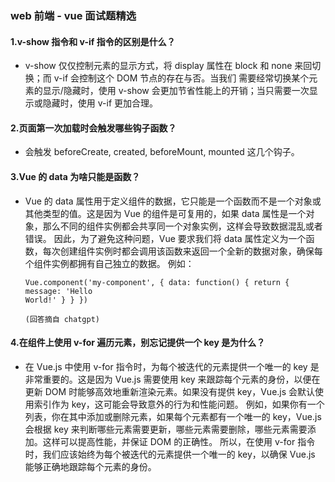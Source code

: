 ### web 前端 - vue 面试题精选

#### 1.v-show 指令和 v-if 指令的区别是什么？

- v-show 仅仅控制元素的显示方式，将 display 属性在 block 和 none 来回切换；而 v-if 会控制这个 DOM 节点的存在与否。当我们
  需要经常切换某个元素的显示/隐藏时，使用 v-show 会更加节省性能上的开销；当只需要一次显示或隐藏时，使用 v-if 更加合理。

#### 2.页面第一次加载时会触发哪些钩子函数？

- 会触发 beforeCreate, created, beforeMount, mounted 这几个钩子。

#### 3.Vue 的 data 为啥只能是函数？

- Vue 的 data 属性用于定义组件的数据，它只能是一个函数而不是一个对象或其他类型的值。这是因为 Vue 的组件是可复用的，如果 data 属性是一个对象，那么不同的组件实例都会共享同一个对象实例，这样会导致数据混乱或者错误。
  因此，为了避免这种问题，Vue 要求我们将 data 属性定义为一个函数，每次创建组件实例时都会调用该函数来返回一个全新的数据对象，确保每个组件实例都拥有自己独立的数据。
  例如：

  ```vue
  Vue.component('my-component', { data: function() { return { message: 'Hello
  World!' } } })
  ```

  `(回答摘自 chatgpt) `

#### 4.在组件上使用 v-for 遍历元素，别忘记提供一个 key 是为什么？

- 在 Vue.js 中使用 v-for 指令时，为每个被迭代的元素提供一个唯一的 key 是非常重要的。这是因为 Vue.js 需要使用 key 来跟踪每个元素的身份，以便在更新 DOM 时能够高效地重新渲染元素。如果没有提供 key，Vue.js 会默认使用索引作为 key，这可能会导致意外的行为和性能问题。
  例如，如果你有一个列表，你在其中添加或删除元素，如果每个元素都有一个唯一的 key，Vue.js 会根据 key 来判断哪些元素需要更新，哪些元素需要删除，哪些元素需要添加。这样可以提高性能，并保证 DOM 的正确性。
  所以，在使用 v-for 指令时，我们应该始终为每个被迭代的元素提供一个唯一的 key，以确保 Vue.js 能够正确地跟踪每个元素的身份。
